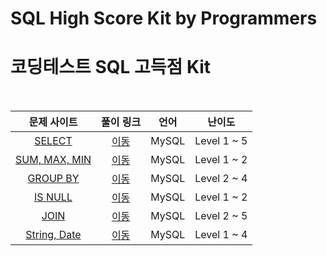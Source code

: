 # SQL High Score Kit by Programmers
# 코딩테스트 SQL 고득점 Kit

<br>

|문제 사이트|풀이 링크|언어|난이도|
|:---:|:---:|:---:|:---:|
|[SELECT](https://school.programmers.co.kr/learn/courses/30/parts/17042)|[이동](./SELECT)|MySQL|Level 1 ~ 5|
|[SUM, MAX, MIN](https://school.programmers.co.kr/learn/courses/30/parts/17043)|[이동](./SUM_MAX_MIN)|MySQL|Level 1 ~ 2|
|[GROUP BY](https://school.programmers.co.kr/learn/courses/30/parts/17044)|[이동](./GROUP_BY)|MySQL|Level 2 ~ 4|
|[IS NULL](https://school.programmers.co.kr/learn/courses/30/parts/17045)|[이동](./IS_NULL)|MySQL|Level 1 ~ 2|
|[JOIN](https://school.programmers.co.kr/learn/courses/30/parts/17046)|[이동](./JOIN)|MySQL|Level 2 ~ 5|
|[String, Date](https://school.programmers.co.kr/learn/courses/30/parts/17047)|[이동](./String_and_Date/)|MySQL|Level 1 ~ 4|